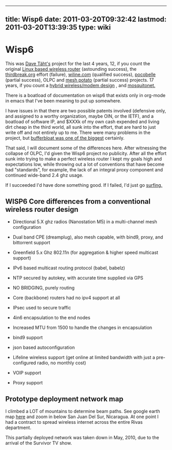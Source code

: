 
---
title: Wisp6
date: 2011-03-20T09:32:42
lastmod: 2011-03-20T13:39:35
type: wiki
---
Wisp6
=====

This was [Dave Täht's](http://www.taht.net) project for the last 4
years, 12, if you count the original [Linux based wireless
router](http://the-edge.blogspot.com/2010/10/who-invented-embedded-linux-based.html)
(astounding success), the
[thirdbreak.org](http://replay.waybackmachine.org/20030218111947/http://www.thirdbreak.org/)
effort (failure), [wiline.com](http://www.wiline.com) (qualified
success),
[pocobelle](http://the-edge.blogspot.com/search/label/pocobelle)
(partial success), OLPC and [mesh
potato](http://www.villagetelco.org/about/mesh-potato/mesh-potato-faq/)
(partial success) projects. 17 years, if you count a [hybrid
wireless/modem
design](http://waybackmachine.org/19990215000000*/http://directnet1.net/index.html)
, and [mosquitonet.](http://www.qsl.net/n9zia/metricom/rico.html)

There is a boatload of documentation on wisp6 that exists only in
org-mode in emacs that I've been meaning to put up somewhere.

I have issues in that there are two possible patents involved (defensive
only, and assigned to a worthy organization, maybe OIN, or the IETF),
and a boatload of software IP, and \$XXXk of my own cash expended and
living dirt cheap in the third world, all sunk into the effort, that are
hard to just write off and not entirely up to me. There were many
problems in the project, but [bufferbloat was one of the
biggest](http://the-edge.blogspot.com/2011/03/beating-my-bloat.html)
certainly.

That said, I will document some of the differences here. After
witnessing the collapse of OLPC, I'd given the Wisp6 project no
publicity. After all the effort sunk into trying to make a <link>perfect
wireless router</link> I kept my goals high and expectations low, while
throwing out a lot of conventions that have become bad "standards", for
example, the lack of an integral proxy component and continued wide-band
2.4 ghz usage.

If I succeeded I'd have done something good. If I failed, I'd just go
[surfing.](http://www.nicaraguasurfreport.com/reportlist.php?id_secc=25)

WISP6 Core differences from a conventional wireless router design
-----------------------------------------------------------------

-   Directional 5.X ghz radios (Nanostation M5) in a multi-channel mesh
    configuration

<!-- -->

-   Dual band CPE (dreamplug), also mesh capable, with bind9, proxy, and
    bittorrent support

<!-- -->

-   Greenfield 5.x Ghz 802.11n (for aggregation & higher speed
    multicast support)

<!-- -->

-   IPv6 based multicast routing protocol (babel, babelz)

<!-- -->

-   NTP secured by autokey, with accurate time supplied via GPS

<!-- -->

-   NO BRIDGING, purely routing

<!-- -->

-   Core (backbone) routers had no ipv4 support at all

<!-- -->

-   IPsec used to secure traffic

<!-- -->

-   4in6 encapsulation to the end nodes

<!-- -->

-   Increased MTU from 1500 to handle the changes in encapsulation

<!-- -->

-   bind9 support

<!-- -->

-   json based autoconfiguration

<!-- -->

-   Lifeline wireless support (get online at limited bandwidth with just
    a pre-configured radio, no monthly cost)

<!-- -->

-   VOIP support

<!-- -->

-   Proxy support

Prototype deployment network map
--------------------------------

I climbed a LOT of mountains to determine beam paths. See google earth
map [here](http://www.teklibre.com/~d/b4barrios10.kml) and zoom in below
San Juan Del Sur, Nicaragua. At one point I had a contract to spread
wireless internet across the entire Rivas department.

This partially deployed network was taken down in May, 2010, due to the
arrival of the Survivor TV show.
